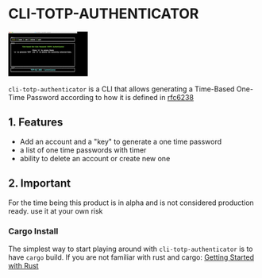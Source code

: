 # CLI-TOTP-AUTHENTICATOR

<img src="./assets/demo.gif" alt="Demo">

`cli-totp-authenticator` is a CLI that allows generating a Time-Based One-Time Password according to how it is defined in [rfc6238](https://datatracker.ietf.org/doc/html/rfc6238)  


## 1. <a name="features"></a> Features 

- Add an account and a "key" to generate a one time password 
- a list of one time passwords with timer 
- ability to delete an account or create new one 


## 2. <a name="Important"></a> Important 
For the time being this product is in alpha and is not considered production ready. use it at your own risk 


### Cargo Install

The simplest way to start playing around with `cli-totp-authenticator` is to have `cargo` build. If you are not familiar with rust and cargo: [Getting Started with Rust](https://doc.rust-lang.org/book/ch01-00-getting-started.html)





